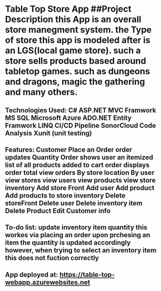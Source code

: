 
# Table Top Store App ##Project Description this App is an overall store manegment system. the Type of store this app is modeled after is an LGS(local game store). such a store sells products based around tabletop games. such as dungeons and dragons, magic the gathering and many others.

## Technologies Used: C# ASP.NET MVC Framwork MS SQL Microsoft Azure ADO.NET Entity Framwork LINQ CI/CD Pipeline SonorCloud Code Analysis Xunit (unit testing)

## Features: Customer Place an Order order updates Quantity Order shows user an itemized list of all products added to cart order displays order total view orders By store location By user view stores view users view products view store inventory Add store Front Add user Add product Add products to store inventory Delete storeFront Delete user Delete inventory item Delete Product Edit Customer info

## To-do list: update inventory item quantity this workes via placing an order upon prchesing an item the quantity is updated accordingly however, when trying to select an inventory item this does not fuction correctly

## App deployed at: https://table-top-webapp.azurewebsites.net



